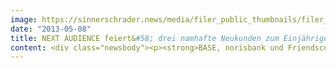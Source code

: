 ```yaml
---
image: https://sinnerschrader.news/media/filer_public_thumbnails/filer_public/e9/ad/e9adf709-ce05-46b8-928b-4ed93b1ea33f/varfoldersdjk8pxf42x64d8fxslz8jcc8fc0000gnttmpwrrbek__480x288_q85_crop_subsampling-2_upscale.jpg
date: "2013-05-08"
title: NEXT AUDIENCE feiert&#58; drei namhafte Neukunden zum Einjährigen
content: <div class="newsbody"><p><strong>BASE, norisbank und Friendscout24 setzen für ihr zukünftiges Online-Marketing auf hochmoderne Adserver- und Audience Management-Technologie</strong></p><p>NEXT AUDIENCE, der Hamburger Technologieanbieter für datengetriebenes Online-Marketing, gewinnt mit norisbank, BASE und Friendscout24 drei namhafte Werbetreibende als Kunden für ihre maßgeschneiderte Adserver- und Data Management-Lösung hinzu. Die 100-prozentige Tochter der SinnerSchrader AG, wurde zur NEXT Berlin Anfang Mai 2012 als Technologieanbieter für Online-Werbetreibende gegründet.</p><p>Ausschlaggebend für die Entscheidung der Werbetreibenden war neben den vermarkter- und kanalübergreifenden Analyse- und Aussteuerungs-Features auf Basis eines modernen Adservers die umfassende Kontrolle über die eigenen Daten, die Next Audience Advertisern bietet.</p><p><strong>Friendscout24 schätzt vermarkter- und kanalübergreifenden Analyse- und Aussteuerungs-Features</strong></p><p>Jens L. Bünger, Vice President Online Marketing &amp; International Business, für Friendscout24 als Deutschlands führendes Partnerportal, das außerdem in weiteren sechs europäischen Ländern vertreten ist&#58; „Wir haben uns für die Next Audience Technologie entschieden, da sie das übergreifende Messen und Auswerten von Kampagnenerfolgen optimal ermöglicht – über Vermarkter und Werbekanäle hinweg. So können wir den effizienten Einsatz des digitalen Marketingbudgets sicherstellen und mit Hilfe eigener Daten neue Funktionalitäten nutzbar machen. So lassen sich heute dynamische, profilbasierte Werbemittel einfach erstellen und ausspielen.“</p><p><strong>BASE besonders an markenübergreifenden Effizienzsteigerungen interessiert</strong></p><p>Die E-Plus Gruppe, mit rund 24 Millionen Kunden drittgrößter Mobilfunk-Anbieter in Deutschland, greift – zunächst mit der Marke BASE – auf die Next Audience Platform zu, um relevante, qualifizierte Reichweiten zu schaffen und Mediabuchungen noch effizienter durchzuführen. Jürgen Rösger, CMO der E-Plus Gruppe&#58; „Wir sind an markenübergreifenden Effizienzsteigerungen und Aussteuerungen der Mediapläne interessiert. Über das Next Audience Tool wollen wir Best Practices und Learnings generieren, die sich auch für die anderen Marken nutzen lassen. Wichtig ist uns dabei auch, eine umfassende Klammer und die konstruktive Zusammenarbeit mit unseren Mediaagenturen zu ermöglichen.“</p><p><strong>norisbank nutzt moderne Adserver-Technologie mit übergreifenden Customer Journey Analysen </strong></p><p>Thomas große Darrelmann, Generalbevollmächtigter der zur Deutschen Bank Gruppe gehörenden Direktbank norisbank&#58; „Wir sind überzeugt, durch die Customer Journey Analyse bedeutende Fortschritte bei der weiteren Optimierung unserer Effizienz und Effektivität im Marketing- und Vertrieb realisieren zu können. Gerade die agenturunabhängige und werbekanalübergreifende Analyse, die wir auf Basis der Next Audience-Technologie aufgesetzt haben, verspricht neue, wertvolle Insights für unsere fortlaufende Maßnahmen-Optimierung entlang des Sales Funnels, wie z.B. wichtige Erkenntnisse über Overlaps, die wir für die optimierte Aussteuerung der verschiedenen digitalen Werbekanäle nutzen wollen.“</p><p>Torsten Ahlers, CEO der Next Audience, fügt hinzu&#58; „ Ich freue mich sehr, dass es uns noch nicht mal ein Jahr nach Gründung gelungen ist, so namhafte Kunden für unsere Advertiser-Technologie zu gewinnen. Die Entscheidung unserer Kunden für Next Audience zeigt, dass unsere strategische Ausrichtung auf vermarkter- und agenturübergreifendes Audience Management für Online-Werbetreibende richtig war. Advertiser wollen dabei zunehmend selbst über ihre Daten und deren Nutzung für ihr datengetriebenes Online-Marketing bestimmen. Dafür sind wir genau der richtige Partner.“</p><p><strong>Über NEXT AUDIENCE</strong></p><p>Die NEXT AUDIENCE GmbH, eine 100-prozentige Tochter der SinnerSchrader AG mit Sitz in Hamburg, wurde im Mai 2012 anlässlich der NEXT BERLIN gegründet. NEXT AUDIENCE bietet Advertisern mit dem zentralen Produkt NEXT AUDIENCE PLATFORM eine maßgeschneiderte Technologie für datengetriebenes Online-Marketing. Die NEXT AUDIENCE PLATFORM besteht aus einer Realtime Data Management Platform, einem Discovery- und Modeling-Tool sowie einer Server- und Ad-Delivery-Lösung, die es auf Basis einer hochmodernen IT-Architektur Werbetreibenden ermöglicht, unter eigener Kontrolle datengetriebene Kampagnen auszusteuern. Namhafte Werbetreibende wie Bigpoint, Asstel, Gothaer, Mirapodo und Tchibo bedienen sich bereits dieser Technologie für ihre audience-optimierten Kampagnen.</p><p></p></div>
---
```

